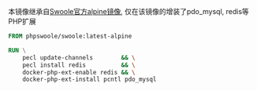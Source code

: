 本镜像继承自[Swoole官方alpine镜像](https://github.com/swoole/docker-swoole/tree/master/dockerfiles/latest/php8.0/alpine), 仅在该镜像的增装了pdo_mysql, redis等PHP扩展

```Dockerfile
FROM phpswoole/swoole:latest-alpine

RUN \
    pecl update-channels        && \
    pecl install redis          && \
    docker-php-ext-enable redis && \
    docker-php-ext-install pcntl pdo_mysql
```
